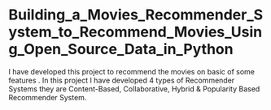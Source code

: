 # Building_a_Movies_Recommender_System_to_Recommend_Movies_Using_Open_Source_Data_in_Python
I have developed this project to recommend the movies on basic of some features . In this project I have developed 4 types of Recommender Systems they are Content-Based, Collaborative, Hybrid &amp; Popularity Based Recommender System.
